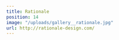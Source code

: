 ```yaml
---
title: Rationale
position: 14
image: "/uploads/gallery__rationale.jpg"
url: http://rationale-design.com/
---
```


